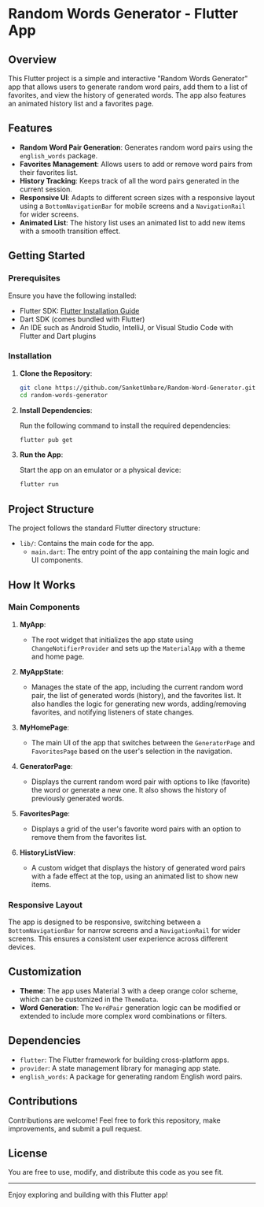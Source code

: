 # Random Words Generator - Flutter App

## Overview

This Flutter project is a simple and interactive "Random Words Generator" app that allows users to generate random word pairs, add them to a list of favorites, and view the history of generated words. The app also features an animated history list and a favorites page.

## Features

- **Random Word Pair Generation**: Generates random word pairs using the `english_words` package.
- **Favorites Management**: Allows users to add or remove word pairs from their favorites list.
- **History Tracking**: Keeps track of all the word pairs generated in the current session.
- **Responsive UI**: Adapts to different screen sizes with a responsive layout using a `BottomNavigationBar` for mobile screens and a `NavigationRail` for wider screens.
- **Animated List**: The history list uses an animated list to add new items with a smooth transition effect.

## Getting Started

### Prerequisites

Ensure you have the following installed:

- Flutter SDK: [Flutter Installation Guide](https://flutter.dev/docs/get-started/install)
- Dart SDK (comes bundled with Flutter)
- An IDE such as Android Studio, IntelliJ, or Visual Studio Code with Flutter and Dart plugins

### Installation

1. **Clone the Repository**:

   ```bash
   git clone https://github.com/SanketUmbare/Random-Word-Generator.git
   cd random-words-generator
   ```

2. **Install Dependencies**:

   Run the following command to install the required dependencies:

   ```bash
   flutter pub get
   ```

3. **Run the App**:

   Start the app on an emulator or a physical device:

   ```bash
   flutter run
   ```

## Project Structure

The project follows the standard Flutter directory structure:

- `lib/`: Contains the main code for the app.
  - `main.dart`: The entry point of the app containing the main logic and UI components.

## How It Works

### Main Components

1. **MyApp**:
   - The root widget that initializes the app state using `ChangeNotifierProvider` and sets up the `MaterialApp` with a theme and home page.

2. **MyAppState**:
   - Manages the state of the app, including the current random word pair, the list of generated words (history), and the favorites list. It also handles the logic for generating new words, adding/removing favorites, and notifying listeners of state changes.

3. **MyHomePage**:
   - The main UI of the app that switches between the `GeneratorPage` and `FavoritesPage` based on the user's selection in the navigation.

4. **GeneratorPage**:
   - Displays the current random word pair with options to like (favorite) the word or generate a new one. It also shows the history of previously generated words.

5. **FavoritesPage**:
   - Displays a grid of the user's favorite word pairs with an option to remove them from the favorites list.

6. **HistoryListView**:
   - A custom widget that displays the history of generated word pairs with a fade effect at the top, using an animated list to show new items.

### Responsive Layout

The app is designed to be responsive, switching between a `BottomNavigationBar` for narrow screens and a `NavigationRail` for wider screens. This ensures a consistent user experience across different devices.

## Customization

- **Theme**: The app uses Material 3 with a deep orange color scheme, which can be customized in the `ThemeData`.
- **Word Generation**: The `WordPair` generation logic can be modified or extended to include more complex word combinations or filters.

## Dependencies

- `flutter`: The Flutter framework for building cross-platform apps.
- `provider`: A state management library for managing app state.
- `english_words`: A package for generating random English word pairs.

## Contributions

Contributions are welcome! Feel free to fork this repository, make improvements, and submit a pull request.

## License

You are free to use, modify, and distribute this code as you see fit.

---

Enjoy exploring and building with this Flutter app!
